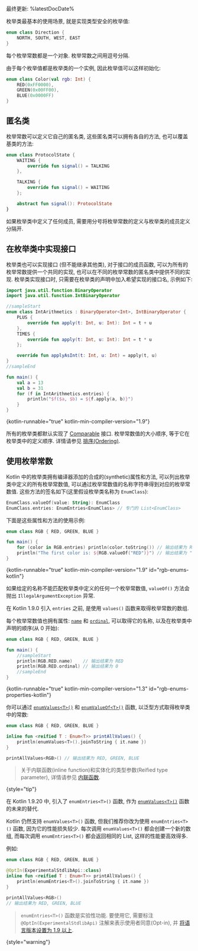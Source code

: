 [//]: # (title: 枚举类)

最终更新: %latestDocDate%

枚举类最基本的使用场景, 就是实现类型安全的枚举值:

```kotlin
enum class Direction {
    NORTH, SOUTH, WEST, EAST
}
```

每个枚举常数都是一个对象. 枚举常数之间用逗号分隔.

由于每个枚举值都是枚举类的一个实例, 因此枚举值可以这样初始化:

```kotlin
enum class Color(val rgb: Int) {
    RED(0xFF0000),
    GREEN(0x00FF00),
    BLUE(0x0000FF)
}
```

## 匿名类

枚举常数可以定义它自己的匿名类, 这些匿名类可以拥有各自的方法, 也可以覆盖基类的方法:

```kotlin
enum class ProtocolState {
    WAITING {
        override fun signal() = TALKING
    },

    TALKING {
        override fun signal() = WAITING
    };

    abstract fun signal(): ProtocolState
}
```

如果枚举类中定义了任何成员, 需要用分号将枚举常数的定义与枚举类的成员定义分隔开.

## 在枚举类中实现接口

枚举类也可以实现接口 (但不能继承其他类), 对于接口的成员函数,
可以为所有的枚举常数提供一个共同的实现, 也可以在不同的枚举常数的匿名类中提供不同的实现.
枚举类实现接口时, 只需要在枚举类的声明中加入希望实现的接口名, 示例如下:

```kotlin
import java.util.function.BinaryOperator
import java.util.function.IntBinaryOperator

//sampleStart
enum class IntArithmetics : BinaryOperator<Int>, IntBinaryOperator {
    PLUS {
        override fun apply(t: Int, u: Int): Int = t + u
    },
    TIMES {
        override fun apply(t: Int, u: Int): Int = t * u
    };

    override fun applyAsInt(t: Int, u: Int) = apply(t, u)
}
//sampleEnd

fun main() {
    val a = 13
    val b = 31
    for (f in IntArithmetics.entries) {
        println("$f($a, $b) = ${f.apply(a, b)}")
    }
}
```
{kotlin-runnable="true" kotlin-min-compiler-version="1.9"}

所有的枚举类都默认实现了 [Comparable](https://kotlinlang.org/api/latest/jvm/stdlib/kotlin/-comparable/index.html) 接口.
枚举常数值的大小顺序, 等于它在枚举类中的定义顺序.
详情请参见 [排序(Ordering)](collection-ordering.md).

## 使用枚举常数

Kotlin 中的枚举类拥有编译器添加的合成的(synthetic)属性和方法, 可以列出枚举类中定义的所有枚举常数值, 可以通过枚举常数值的名称字符串得到对应的枚举常数值.
这些方法的签名如下(这里假设枚举类名称为 `EnumClass`):

```kotlin
EnumClass.valueOf(value: String): EnumClass
EnumClass.entries: EnumEntries<EnumClass> // 专门的 List<EnumClass>
```

下面是这些属性和方法的使用示例:

```kotlin
enum class RGB { RED, GREEN, BLUE }

fun main() {
    for (color in RGB.entries) println(color.toString()) // 输出结果为 RED, GREEN, BLUE
    println("The first color is: ${RGB.valueOf("RED")}") // 输出结果为 "The first color is: RED"
}
```
{kotlin-runnable="true" kotlin-min-compiler-version="1.9" id="rgb-enums-kotlin"}

如果给定的名称不能匹配枚举类中定义的任何一个枚举常数值, `valueOf()` 方法会抛出 `IllegalArgumentException` 异常.

在 Kotlin 1.9.0 引入 `entries` 之前, 是使用 `values()` 函数来取得枚举常数的数组.

每个枚举常数值也拥有属性:
[`name`](https://kotlinlang.org/api/latest/jvm/stdlib/kotlin/-enum/name.html)
和
[`ordinal`](https://kotlinlang.org/api/latest/jvm/stdlib/kotlin/-enum/ordinal.html),
可以取得它的名称, 以及在枚举类中声明的顺序(从 0 开始):

```kotlin
enum class RGB { RED, GREEN, BLUE }

fun main() {
    //sampleStart
    println(RGB.RED.name)    // 输出结果为 RED
    println(RGB.RED.ordinal) // 输出结果为 0
    //sampleEnd
}
```
{kotlin-runnable="true" kotlin-min-compiler-version="1.3" id="rgb-enums-properties-kotlin"}

你可以通过
[`enumValues<T>()`](https://kotlinlang.org/api/latest/jvm/stdlib/kotlin/enum-values.html)
和
[`enumValueOf<T>()`](https://kotlinlang.org/api/latest/jvm/stdlib/kotlin/enum-value-of.html)
函数, 以泛型方式取得枚举类中的常数:

```kotlin
enum class RGB { RED, GREEN, BLUE }

inline fun <reified T : Enum<T>> printAllValues() {
    println(enumValues<T>().joinToString { it.name })
}

printAllValues<RGB>() // 输出结果为 RED, GREEN, BLUE
```

> 关于内联函数(inline function)和实体化的类型参数(Reified type parameter), 详情请参见 [内联函数](inline-functions.md).
>
{style="tip"}

在 Kotlin 1.9.20 中, 引入了 `enumEntries<T>()` 函数,  作为
[`enumValues<T>()`](https://kotlinlang.org/api/latest/jvm/stdlib/kotlin/enum-values.html)
函数的未来的替代.

Kotlin 仍然支持 `enumValues<T>()` 函数, 但我们推荐你改为使用 `enumEntries<T>()` 函数, 因为它的性能损失较少.
每次调用 `enumValues<T>()` 都会创建一个新的数组, 而每次调用 `enumEntries<T>()` 都会返回相同的 List, 这样的性能要高效得多.

例如:

```kotlin
enum class RGB { RED, GREEN, BLUE }

@OptIn(ExperimentalStdlibApi::class)
inline fun <reified T : Enum<T>> printAllValues() {
    println(enumEntries<T>().joinToString { it.name })
}

printAllValues<RGB>()
// 输出结果为 RED, GREEN, BLUE
```

> `enumEntries<T>()` 函数是实验性功能. 要使用它, 需要标注 `@OptIn(ExperimentalStdlibApi)` 注解来表示使用者同意(Opt-in),
> 并 [将语言版本设置为 1.9 以上](gradle-compiler-options.md#attributes-common-to-jvm-and-js).
>
{style="warning"}
